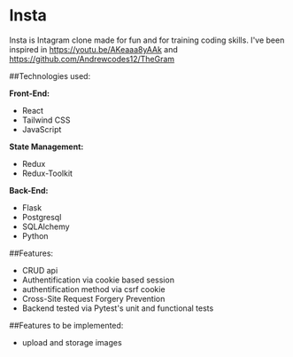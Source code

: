 # Insta


Insta is Intagram clone made for fun and for training coding skills.
I've been inspired in https://youtu.be/AKeaaa8yAAk and https://github.com/Andrewcodes12/TheGram

##Technologies used:

**Front-End:**
* React
* Tailwind CSS
* JavaScript

**State Management:**
* Redux
* Redux-Toolkit

**Back-End:**
* Flask
* Postgresql
* SQLAlchemy
* Python


##Features:
* CRUD api
* Authentification via cookie based session
* authentification method via csrf cookie
* Cross-Site Request Forgery Prevention
* Backend tested via Pytest's unit and functional tests


##Features to be implemented:
* upload and storage images
